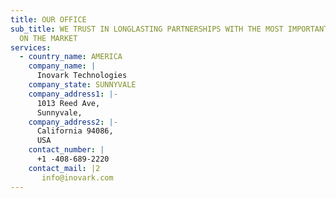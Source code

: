 ```yaml
---
title: OUR OFFICE
sub_title: WE TRUST IN LONGLASTING PARTNERSHIPS WITH THE MOST IMPORTANT BRANDS
  ON THE MARKET
services:
  - country_name: AMERICA
    company_name: |
      Inovark Technologies
    company_state: SUNNYVALE
    company_address1: |-
      1013 Reed Ave,
      Sunnyvale,
    company_address2: |-
      California 94086,
      USA
    contact_number: |
      +1 -408-689-2220
    contact_mail: |2
       info@inovark.com
---
```

